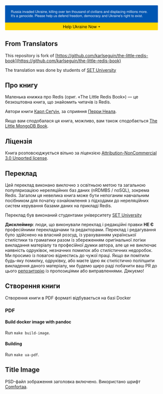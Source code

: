 [![Stand With Ukraine](https://raw.githubusercontent.com/vshymanskyy/StandWithUkraine/main/banner2-direct.svg)](https://github.com/vshymanskyy/StandWithUkraine/blob/main/docs/README.md)

## From Translators ##
This repository is fork of [https://github.com/karlseguin/the-little-redis-book](https://github.com/karlseguin/the-little-redis-book)

The translation was done by students of [SET University](https://www.setuniversity.edu.ua/en/)

## Про книгу ##

Маленька книжка про Redis (ориг. «The Little Redis Book») — це безкоштовна книга, що знайомить читачів із Redis. 

Автори книги [Карл Сеґуін](http://openmymind.net), за сприяння [Пeрри Неала](http://twitter.com/perryneal).

Якщо вам сподобалася ця книга, можливо, вам також сподобається [The Little MongoDB Book](http://openmymind.net/2011/3/28/The-Little-MongoDB-Book/).

## Ліцензія ##
Книга розповсюджується вільно за ліцензією  [Attribution-NonCommercial 3.0 Unported license](<http://creativecommons.org/licenses/by-nc/3.0/legalcode>).

## Переклад ##

Цей переклад виконано виклочно з освітньою метою та загальною популяризацією нереляційних баз даних (nRDMBS / noSQL), зокрема Redis. Загалом ця невелика книга може бути непоганим навчальним посібником для початку ознайомлення з підходами до нереляційних систем керування базами даних на прикладі Redis.

Перeклад був виконаний студентами університету [SET University](https://www.setuniversity.edu.ua/en/)

**Дисклеймер**: люди, що виконували переклад і редакційні правки **НЕ Є** професійними перекладачами та редакторами. Переклад і редагування було здійснено на власний розсуд, із урахуванням української стилістики та граматики разом із збереженням оригінальної логіки викладання матеріалу та професійної думки автора, але це не виключає наявність одруківок, незначних помилок або стилістичних недоробок. Ми просимо із повагою віднестись до чужої праці. Якщо ви помітили будь-яку помилку, одруківку, або маєте ідею як стилістично поліпшити викладення даного матеріалу, ми будемо щиро раді побачити ваш PR до цього [репозиторію](https://github.com/zemliany/the-little-redis-book) із пропозиціями або виправленнями. Дякуємо! 

## Створення книги ##
Cтворення книги в PDF форматі відбувається на базі Docker

### PDF

#### Build docker image with pandoc

Run `make build-image`.

#### Building

Run `make ua-pdf`.

## Title Image ##
PSD-файл зображення заголовка включено. Використано шрифт [Comfortaa](http://www.dafont.com/comfortaa.font).

